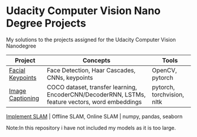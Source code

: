# Udacity Computer Vision Nano Degree Projects
My solutions to the projects assigned for the Udacity Computer Vision Nanodegree

Project | Concepts | Tools 
--- | --- | ---
[Facial Keypoints](P1_Facial_Keypoints) | Face Detection, Haar Cascades, CNNs, keypoints | OpenCV, pytorch
[Image Captioning](P2_Image_Captioning) |  COCO dataset, transfer learning, EncoderCNN/DecoderRNN, LSTMs, feature vectors, word embeddings | pytorch, torchvision, nltk

[Implement SLAM](P3_Implement_SLAM) | Offline SLAM, Online SLAM  | numpy, pandas, seaborn

Note:In this repository i have not included my models as it is too large.